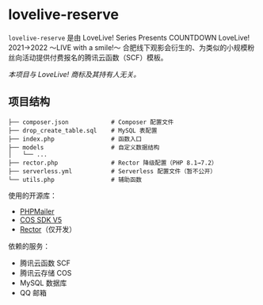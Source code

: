 # lovelive-reserve

`lovelive-reserve` 是由 LoveLive! Series Presents COUNTDOWN LoveLive! 2021→2022 〜LIVE with a smile!〜 合肥线下观影会衍生的、为类似的小规模粉丝向活动提供付费报名的腾讯云函数（SCF）模板。

*本项目与 LoveLive! 商标及其持有人无关。*

## 项目结构

```
├── composer.json            # Composer 配置文件
├── drop_create_table.sql    # MySQL 表配置
├── index.php                # 函数入口
├── models                   # 自定义数据结构
│   └── ...
├── rector.php               # Rector 降级配置（PHP 8.1→7.2）
├── serverless.yml           # Serverless 配置文件（暂不公开）
└── utils.php                # 辅助函数
```

使用的开源库：
- [PHPMailer](https://github.com/PHPMailer/PHPMailer)
- [COS SDK V5](https://github.com/tencentyun/cos-php-sdk-v5)
- [Rector](https://github.com/rectorphp/rector)（仅开发）

依赖的服务：
- 腾讯云函数 SCF
- 腾讯云存储 COS
- MySQL 数据库
- QQ 邮箱
